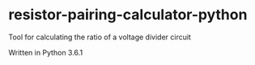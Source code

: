 # resistor-pairing-calculator-python
Tool for calculating the ratio of a voltage divider circuit  

Written in Python 3.6.1

